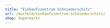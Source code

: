 ```yaml
---
title: "Einkaufszentrum Schniederschitz"
url: /murfeld/einkaufszentrum-schniederschitz/
shop: Supermarkt
---
```

